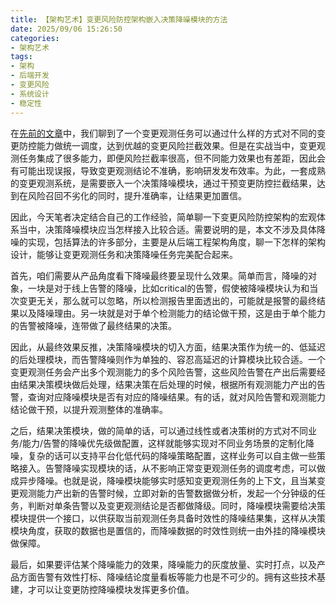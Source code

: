 ```yaml
---
title: 【架构艺术】变更风险防控架构嵌入决策降噪模块的方法
date: 2025/09/06 15:26:50
categories:
- 架构艺术
tags:
- 架构
- 后端开发
- 变更风险
- 系统设计
- 稳定性
---
```


在[先前的文章](https://utmhikari.top/2025/03/09/archiart/change_observation_worker/)中，我们聊到了一个变更观测任务可以通过什么样的方式对不同的变更防控能力做统一调度，达到优越的变更风险拦截效果。但是在实战当中，变更观测任务集成了很多能力，即便风险拦截率很高，但不同能力效果也有差距，因此会有可能出现误报，导致变更观测结论不准确，影响研发发布效率。为此，一套成熟的变更观测系统，是需要嵌入一个决策降噪模块，通过干预变更防控拦截结果，达到在风险召回不劣化的同时，提升准确率，让结果更加置信。

因此，今天笔者决定结合自己的工作经验，简单聊一下变更风险防控架构的宏观体系当中，决策降噪模块应当怎样接入比较合适。需要说明的是，本文不涉及具体降噪的实现，包括算法的许多部分，主要是从后端工程架构角度，聊一下怎样的架构设计，能够让变更观测任务和决策降噪任务完美配合起来。

<!-- more -->

首先，咱们需要从产品角度看下降噪最终要呈现什么效果。简单而言，降噪的对象，一块是对于线上告警的降噪，比如critical的告警，假使被降噪模块认为和当次变更无关，那么就可以忽略，所以检测报告里面透出的，可能就是报警的最终结果以及降噪理由。另一块就是对于单个检测能力的结论做干预，这是由于单个能力的告警被降噪，连带做了最终结果的决策。

因此，从最终效果反推，决策降噪模块的切入方面，结果决策作为统一的、低延迟的后处理模块，而告警降噪则作为单独的、容忍高延迟的计算模块比较合适。一个变更观测任务会产出多个观测能力的多个风险告警，这些风险告警在产出后需要经由结果决策模块做后处理，结果决策在后处理的时候，根据所有观测能力产出的告警，查询对应降噪模块是否有对应的降噪结果。有的话，就对风险告警和观测能力结论做干预，以提升观测整体的准确率。

之后，结果决策模块，做的简单的话，可以通过线性或者决策树的方式对不同业务/能力/告警的降噪优先级做配置，这样就能够实现对不同业务场景的定制化降噪，复杂的话可以支持平台化低代码的降噪策略配置，这样业务可以自主做一些策略接入。告警降噪实现模块的话，从不影响正常变更观测任务的调度考虑，可以做成异步降噪。也就是说，降噪模块能够实时感知变更观测任务的上下文，且当某变更观测能力产出新的告警时候，立即对新的告警数据做分析，发起一个分钟级的任务，判断对单条告警以及变更观测结论是否都做降级。同时，降噪模块需要给决策模块提供一个接口，以供获取当前观测任务具备时效性的降噪结果集，这样从决策模块角度，获取的数据也是置信的，而降噪数据的时效性则统一由外挂的降噪模块做保障。

最后，如果要评估某个降噪能力的效果，降噪能力的灰度放量、实时打点，以及产品方面告警有效性打标、降噪结论度量看板等能力也是不可少的。拥有这些技术基建，才可以让变更防控降噪模块发挥更多价值。

